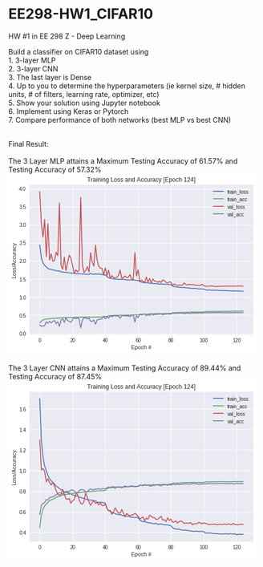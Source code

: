 # EE298-HW1_CIFAR10
HW #1 in EE 298 Z - Deep Learning

Build a classifier on CIFAR10 dataset using
<br>1. 3-layer MLP
<br>2. 3-layer CNN
<br>3. The last layer is Dense
<br>4. Up to you to determine the hyperparameters (ie kernel size, # hidden units, # of filters, learning rate, optimizer, etc)
<br>5. Show your solution using Jupyter notebook
<br>6. Implement using Keras or Pytorch
<br>7. Compare performance of both networks (best MLP vs best CNN)

<br> Final Result: 
<br>
<br>The 3 Layer MLP attains a Maximum Testing Accuracy of 61.57%  and Testing Accuracy of 57.32%
<br>
![alt text](https://github.com/paul028/EE298-HW1_CIFAR10/blob/master/MLP.png)
<br>
<br>The 3 Layer CNN attains a Maximum Testing Accuracy of 89.44%  and Testing Accuracy of 87.45%
<br>
![alt text](https://github.com/paul028/EE298-HW1_CIFAR10/blob/master/CNN.png)
